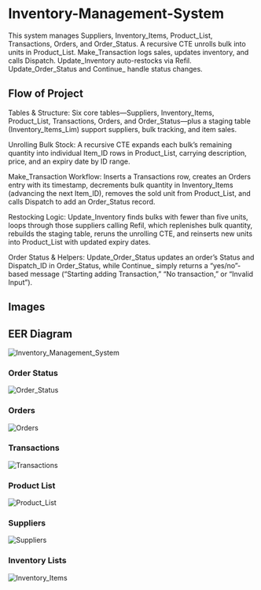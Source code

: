 # Inventory-Management-System
This system manages Suppliers, Inventory_Items, Product_List, Transactions, Orders, and Order_Status. A recursive CTE unrolls bulk into units in Product_List. Make_Transaction logs sales, updates inventory, and calls Dispatch. Update_Inventory auto-restocks via Refil. Update_Order_Status and Continue_ handle status changes.

## Flow of Project
Tables & Structure: Six core tables—Suppliers, Inventory_Items, Product_List, Transactions, Orders, and Order_Status—plus a staging table (Inventory_Items_Lim) support suppliers, bulk tracking, and item sales.

Unrolling Bulk Stock: A recursive CTE expands each bulk’s remaining quantity into individual Item_ID rows in Product_List, carrying description, price, and an expiry date by ID range.

Make_Transaction Workflow: Inserts a Transactions row, creates an Orders entry with its timestamp, decrements bulk quantity in Inventory_Items (advancing the next Item_ID), removes the sold unit from Product_List, and calls Dispatch to add an Order_Status record.

Restocking Logic: Update_Inventory finds bulks with fewer than five units, loops through those suppliers calling Refil, which replenishes bulk quantity, rebuilds the staging table, reruns the unrolling CTE, and reinserts new units into Product_List with updated expiry dates.

Order Status & Helpers: Update_Order_Status updates an order’s Status and Dispatch_ID in Order_Status, while Continue_ simply returns a “yes/no”-based message (“Starting adding Transaction,” “No transaction,” or “Invalid Input”).

## Images
## EER Diagram
![Inventory_Management_System](https://github.com/user-attachments/assets/d602a758-93fe-446b-b885-f6548a70f3da)


### Order Status
![Order_Status](https://github.com/user-attachments/assets/d99029c9-88b5-4e6a-8a20-8d78e826244e)
### Orders
![Orders](https://github.com/user-attachments/assets/d860e5d4-7d8a-4fee-ab99-df0cc070eeae)
### Transactions
![Transactions](https://github.com/user-attachments/assets/2aae8aa2-7488-4cbc-baa4-edc3af3c242c)
### Product List
![Product_List](https://github.com/user-attachments/assets/12aaf366-5cae-47f3-928a-0b4cd00ec87a)
### Suppliers
![Suppliers](https://github.com/user-attachments/assets/498bd2ff-b49c-4c24-9c7d-d2a5172b59b7)
### Inventory Lists
![Inventory_Items](https://github.com/user-attachments/assets/a02bd999-7d07-46fe-ac90-6dd32fffad9b)
